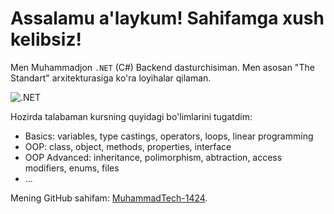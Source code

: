 # Assalamu a'laykum! Sahifamga xush kelibsiz!
Men Muhammadjon `.NET` (C#) Backend dasturchisiman. Men asosan "The Standart" arxitekturasiga ko'ra loyihalar qilaman. 

![.NET](https://github.com/user-attachments/assets/0fe0c5cb-3450-4fa7-af5a-8f367def3e78 "With C#")

Hozirda talabaman kursning quyidagi bo'limlarini tugatdim:
  - Basics: variables, type castings, operators, loops, linear programming
  - OOP: class, object, methods, properties, interface
  - OOP Advanced: inheritance, polimorphism, abtraction, access modifiers, enums, files
  - ...

Mening GitHub sahifam: [MuhammadTech-1424](https://github.com/MuhammadTech-1424).
